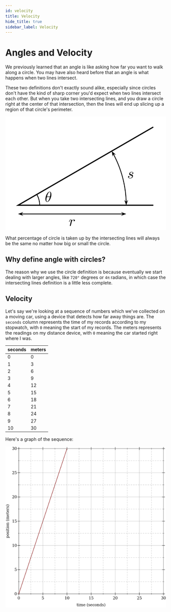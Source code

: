 ```yaml
---
id: velocity
title: Velocity
hide_title: true
sidebar_label: Velocity
---
```


# Angles and Velocity

We previously learned that an angle is like asking how far you want to walk 
along a circle. You may have also heard before that an angle is what happens 
when two lines intersect.

These two definitions don't exactly sound alike, especially since circles don't 
have the kind of sharp corner you'd expect when two lines intersect each other.
But when you take two intersecting lines, and you draw a circle right at the 
center of that intersection, then the lines will end up slicing up a region of 
that circle's perimeter.

![angle-circle](/img/angle-circle.png)

What percentage of circle is taken up by the intersecting lines will always be 
the same no matter how big or small the circle.

## Why define angle with circles?

The reason why we use the circle definition is because eventually we start 
dealing with larger angles, like `720°` degrees or `4π` radians, in which case
the intersecting lines definition is a little less complete.

## Velocity

Let's say we're looking at a sequence of numbers which we've collected on a 
moving car, using a device that detects how far away things are. The `seconds`
column represents the time of my records according to my stopwatch, with `0` 
meaning the start of my records. The meters represents the readings on my 
distance device, with `0` meaning the car started right where I was.

seconds | meters
------- | ------
0       | 0
1       | 3
2       | 6
3       | 9
4       | 12
5       | 15
6       | 18
7       | 21
8       | 24
9       | 27
10      | 30

Here's a graph of the sequence:

![(line-0-3)](/img/(line-0-3).png)

